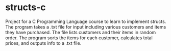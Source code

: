 # structs-c
Project for a C Programming Language course to learn to implement structs. The program takes a .txt file for input including various customers and items they have purchased. The file lists customers and their items in random order. The program sorts the items for each customer, calculates total prices, and outputs info to a .txt file.
